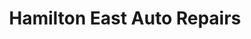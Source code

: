 ---
title: "Hamilton East Auto Repairs"
url: /hamilton/hamilton-east-auto-repairs/
shop: Autowerkstatt
---